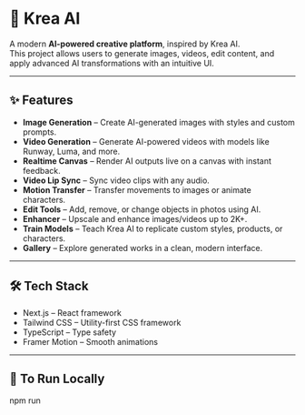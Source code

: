 # 🤖 Krea AI

A modern **AI-powered creative platform**, inspired by Krea AI.  
This project allows users to generate images, videos, edit content, and apply advanced AI transformations with an intuitive UI.  

---

## ✨ Features

- **Image Generation** – Create AI-generated images with styles and custom prompts.  
- **Video Generation** – Generate AI-powered videos with models like Runway, Luma, and more.  
- **Realtime Canvas** – Render AI outputs live on a canvas with instant feedback.  
- **Video Lip Sync** – Sync video clips with any audio.  
- **Motion Transfer** – Transfer movements to images or animate characters.  
- **Edit Tools** – Add, remove, or change objects in photos using AI.  
- **Enhancer** – Upscale and enhance images/videos up to 2K+.  
- **Train Models** – Teach Krea AI to replicate custom styles, products, or characters.  
- **Gallery** – Explore generated works in a clean, modern interface.  

---

## 🛠️ Tech Stack

- Next.js – React framework  
- Tailwind CSS – Utility-first CSS framework  
- TypeScript – Type safety  
- Framer Motion – Smooth animations  

---

## 🚀 To Run Locally

npm run
